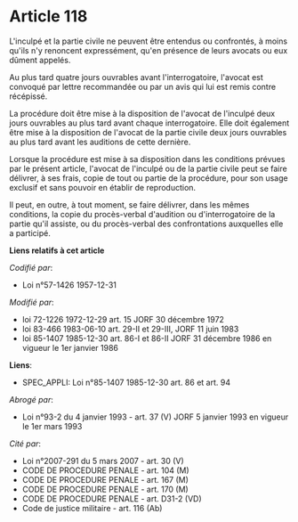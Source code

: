 # Article 118

L'inculpé et la partie civile ne peuvent être entendus ou confrontés, à moins qu'ils n'y renoncent expressément, qu'en
présence de leurs avocats ou eux dûment appelés.

Au plus tard quatre jours ouvrables avant l'interrogatoire, l'avocat est convoqué par lettre recommandée ou par un avis qui
lui est remis contre récépissé.

La procédure doit être mise à la disposition de l'avocat de l'inculpé deux jours ouvrables au plus tard avant chaque
interrogatoire. Elle doit également être mise à la disposition de l'avocat de la partie civile deux jours ouvrables au plus
tard avant les auditions de cette dernière.

Lorsque la procédure est mise à sa disposition dans les conditions prévues par le présent article, l'avocat de l'inculpé ou
de la partie civile peut se faire délivrer, à ses frais, copie de tout ou partie de la procédure, pour son usage exclusif et
sans pouvoir en établir de reproduction.

Il peut, en outre, à tout moment, se faire délivrer, dans les mêmes conditions, la copie du procès-verbal d'audition ou
d'interrogatoire de la partie qu'il assiste, ou du procès-verbal des confrontations auxquelles elle a participé.

**Liens relatifs à cet article**

_Codifié par_:

  - Loi n°57-1426 1957-12-31

_Modifié par_:

  - loi 72-1226 1972-12-29 art. 15 JORF 30 décembre 1972
  - loi 83-466 1983-06-10 art. 29-II et 29-III, JORF 11 juin 1983
  - loi 85-1407 1985-12-30 art. 86-I et 86-II JORF 31 décembre 1986 en vigueur le 1er janvier 1986

**Liens**:

  - SPEC_APPLI: Loi n°85-1407 1985-12-30 art. 86 et art. 94

_Abrogé par_:

  - Loi n°93-2 du 4 janvier 1993 - art. 37 (V) JORF 5 janvier 1993 en vigueur le 1er mars 1993

_Cité par_:

  - Loi n°2007-291 du 5 mars 2007 - art. 30 (V)
  - CODE DE PROCEDURE PENALE - art. 104 (M)
  - CODE DE PROCEDURE PENALE - art. 167 (M)
  - CODE DE PROCEDURE PENALE - art. 170 (M)
  - CODE DE PROCEDURE PENALE - art. D31-2 (VD)
  - Code de justice militaire - art. 116 (Ab)
